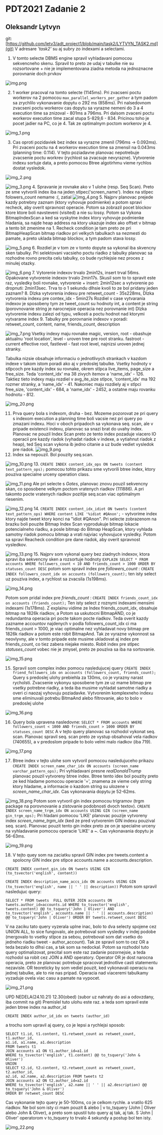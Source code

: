 # PDT2021 Zadanie 2
## Oleksandr Lytvyn

git: [https://github.com/letv3/adt_project1/blob/main/task2/LYTVYN_TASK2.md](git)
V adresare _'task2'_ su aj subry zo indexami a selectami.

1. V tomto selecte DBMS engine spravil vyhladavani pomocou sekvencneho skenu. Spravil to preto 
ze udaj v tabulke nie su rozsortovane + nie je implementovana ziadna metoda na jednoznacne porovnanie
doch prvkov

![img.png](img.png)

2. 1 worker pracoval na tomto selecte (1145ms). Pri zvacseni poctu workerov na 2 pomocou 
`max_parallel_workers_per_gather` a tym padom sa zrychlilo vykonavanie dopytu o 292 ms (858ms). Pri nalsedovnom zvacseni
poctu workerov cas dopytu sa vyrazne nemeni do 3 a 4 execution time sa znizoval - 801ms a 796ms. Pri dalsom zvaceni poctu 
workerov execution time zacal stupa 5-829,6 - 834. Pricinou toho je pocet jadier na PC, co je 4. Tak ze optimalnym poctom
workerov je 4.

![img_1.png](img_1.png)

3. Cas oproti pozidaviek bez index sa vyrazne zmenil (796ms -> 0.092ms). Pri zvaceni poctu na 4 workerov execution time sa 
zmensil na 0.043ms (planning time: 0.114). V tejto poziadavne planovac nepotrebuje zvacsenie poctu workrev (rychlost sa 
zvacsuje nevyrazne). Vytvorenie indexu sortuje data, a preto pomocou Btree algotirhmu vieme rychlos dostat vysledok.

![img_2.png](img_2.png)

![img_3.png](img_3.png)
4. Spravanie je rovnake ako v 1 ulohe (resp. Seq Scan). Preto ze sme vytvorili index iba na jeden stlpec('screen_name').
Index na stlpec folowers_count nemame :(, zatial
![img_4.png](img_4.png)
5. Najprv planovac prejede kazdy potrebny zaznam (ktory vyhovuje podmienke) a potom spravi recheck, 
aby overit spravnost operacie. Potom sa zobrazil pocet blockov ktore ktore boli navsteveni (visited) a nie su lossy.
Potom sa Vykona BitmapIndexScan a ked sa vyskytne index ktory vyhovuje podmienke hladania, sa najde heap address na 
ktory ukazuje index ako offset v bitmap a tento bit zmenime na 1. Recheck condition je tam preto ze pri BitmapHeapScan
bitmap riadkov pri velkych tabulkach sa nezmesti do pamate, a preto uklada bitmap blockov, a tym padom stava lossy.

![img_5.png](img_5.png)
6. Rozdiel je v tom ze v tomto dopyte sa vykonal iba skvencny sken tabulky. Pri selektovani vacsieho poctu riadko z 
tabulky planovac sa rozhodne rovno precita celu tabulky, co bude rychlejsie nez proces z minulej otazky.

![img_6.png](img_6.png)
7. Vytorenie indexov trvalo 2min12s, insert trval 56ms. Opakovane vytvorenie indexov trvalo 2min17s. Skusil som to
to spravit este raz, vysledky boli rovnake, vytvorenie + insert: 2min12sec a vytvorenie po dropnuti: 2min13sec. Trva 
to o 1 sekundu dlhsie kvoli to ze bol pridany jeden zaznam? 
8. Dlzka vytvorenia indexu pre retweet_count - 35s228ms, Dlzka vytvorenia indexu pre contex_idx - 5min27s
Rozdiel v case vytvarania indexov je sposobeny tym ze tweet_count su hodnoty int, a content je string 
(porovnovanie string je narocnejsie operacia nez porovnanie int) Dlzka vytvorenie indexu zalezi od typu, velkosti a poctu 
hodnot nad ktorymi vytvarame index
9. Tabulky pre porovnanie indexov v poradi: retweet_count, content, name, friends_count, description

![img_7.png](img_7.png)
Vsetky indexy maju rovnake magic, version, root - obashuje aktualnu 'root location', level -  uroven tree pre root stranku.
fastroot - current effective root, fastlevel - fast root level, najnizsi uroven jednej stranky.

Tabulka nizsie obsahuje informaciu o jednotlivych strankach v kazdom indexe v takom istom poradi ako aj v predoslej tabulke.
Vsetky hodnoty v stlpcoch pre kazdy index su rovnake, okrem stlpca live_items, page_size a free_size.
Teda 'content_idx' ma 38 zivych itemov a 'name_idx' - 126. Taktiez tieto indexy maju rozdiel v avg_ite_size stlpce,
'content_idx' ma 192 rozmer stranky, a 'name_idx' - 41. Nakoniec maju rozdiely aj v stlpci free_size,  'content_idx' - 684,
a 'name_idx' - 2452, a ostatne maju rovanku hodnotu - 812.


![img_20.png](img_20.png)

11. Prva query bola s indexom, druha - bez. Mozeme pozorovat ze pri query s indexom execution a planning time boli vacsie
nez pri query po zmazani indexu. Hoci v oboch pripadoch sa vykonava seq. scan, ale v pripade existencii indexu, planovac sa
snazi brat do uvahy index. Planovac ne pouzil Index Scan preto ze tento index pozaduje viacero IO operacii pre kazdy riadok
(vyhadat riadok v indexe, a vytiahnut riadok z heap), ted Seq scan vykona ib jedno citanie a uz bude vediet vysledok pre 
riadok.
![img_9.png](img_9.png)
12. Index sa nepouzil. Bol pouzity seq.scan. 

![img_10.png](img_10.png)
13. `CREATE INDEX content_idx_ops ON tweets (content text_pattern_ops);` pomocou tohto prikazu sme vytvorili 
btree index, ktory pouziva specialne urceny operation class.

![img_11.png](img_11.png) 
Ale pri selecte s _Gates_, planovac  znovu pouzil sekvencny skan, co sposobene velkym poctom vratenych riadkov (111886).
A pri takomto pocte vratenych riadkov pozitije seq.scan viac optimalnym riesenim.

![img_12.png](img_12.png)
14. `CREATE INDEX content_idx_idiot ON tweets (content text_pattern_ops) WHERE content LIKE '%idiot #QAnon';` - vytvorime
index ktory najde tweet ktory konci na "idiot #QAnon". Pri selecte zobrazenom na brazku boli pouzite Bitmap Index 
Scan vyprodukuje bitmap lokacie potencialneho riadku, a posle bitmap do Bitmap HeapScan, ktory vyhlada samotny riadok pomocu
bitmap a vrati najviac vyhovujuce vysledky. Potom sa spravi Reacheck condition pre
dane riadok, aby overit spravnost vysledkov.

![img_13.png](img_13.png)
15. Najprv som vykonal query bez ziadnych indexov, ktora spravi iba sekvencny sken a rozsortuje hodnoty
`EXPLAIN SELECT * FROM accounts WHERE followers_count < 10 AND friends_count > 1000 ORDER BY statuses_count DESC`
potom som spravil index pre _followers_count_ : `CREATE INDEX followers_count_idx on accounts (followers_count);` 
ten isty select uz pouziva index, a rychlost sa zvacsila (1s198ms).

![img_14.png](img_14.png)

Potom som pridal index pre _friends_count_ : `CREATE INDEX friends_count_idx on accounts (friends_count);` 
Ten isty select z roznymi indexami mensimi indexami (1s178ms). Z explainu vidime ze Index friends_count_idx, obsahuje
bitmap na 1826k riadkov, a Potom sa uskutocni BitmapAND, co je redundantna operacia pri pocte takom pocte riadkov.
Teda overit kazdy zazname accountov najdenych v podla followers_count_idx ci ma friends_count > 1000, je viac optimalne
nez vyhladavat novy bitmap pre 1826k riadkov a potom este robit BitmapAnd. Tak ze vyrazne vykonnost sa neovlyvny, ale 
v tomto pripade este musime ukladovat aj index pre friends_count, co tiez zabera niejake miesto.
Robit index pre stlpec _statuses_count_ vobec nie je zmysel, preto ze pouziva sa iba na sortovanie.

![img_15.png](img_15.png)

15. Spravil som complex index pomocu nasledujucej query `CREATE INDEX friend_followers_idx on accounts (followers_count, friends_count);`
Query s predoslej ulohy prebiehla za 130ms, co je vyrazny narast rycholsti. Zvacsenie vykonyu sposobene tym ze uz mame bitmap pre
vsetky potrebne riadky, a teda iba musime vyhladat samotne riadky a overi ci naozaj vyhovuju poziadavke. Vytvorenim komplexneho indexu
sme eliminuvali potrebu BitmaAnd alebo filtrovanie, ako to bolo v predoslej ulohe


![img_16.png](img_16.png)

16. Query bola upravena nasledovne: `SELECT * FROM accounts WHERE followers_count < 1000 AND friends_count > 1000 ORDER BY statuses_count DESC`
A v tejto query planovac sa rozhodol vykonat seq. scan. Planovac spravil seq. scan preto ze vystup obsahoval vela riadkov (740655),
a v predoslom pripade to bolo  velmi malo riadkov (iba 719).

![img_17.png](img_17.png)

17. Btree index v tejto ulohe som vytvoril pomocou nasledujuceho prikazu 
`CREATE INDEX screen_name_char_idx ON accounts (screen_name varchar_pattern_ops);`
Pri vyhladavani presne _realDonaldTrump_ planovac pouzil vytvoreny btree index. 
Btree tento idex bol pouzity preto ze ked hladame pomocou operacie '=', znamena ze vieme cely string ktory hladame,
a informacie o kazdom string su ulozene v _screen_name_char_idx_. Cas vykonavania dopytu je 52-62ms.

![img_18.png](img_18.png)
Potom  som vytvoril gin index pomocou trigramov (trgm package na porovnovanie a zistovanie podobnosti dvoch textov). 
`CREATE INDEX screen_name_trgm_idx ON accounts USING GIN (screen_name gin_trgm_ops);`
Pri hladani pomocou 'LIKE' planovac pouzije vytvoreny index _screen_name_trgm_idx_ (ked ze pred vytvorenim GIN indexu
pouzival seq. scan). Planovac pouzit tento gin index preto ze on je specialne urceny na vyhladavanie pomocou operacie 
'LIKE' a ~. Cas vykonavania dopytu je 56-63ms.

![img_19.png](img_19.png)

18. V tejto quey som na zaciatku spravil GIN index pre tweets.content a spolocny GIN index pre stlpce accounts.name a 
accounts.description.

`CREATE INDEX content_gin_idx ON tweets USING GIN (to_tsvector('english', content))`

`CREATE INDEX description_name_accs_idx ON accounts USING GIN (to_tsvector('english', name || ' ' || description))`
Potom som spravil nasledujuc query:

`SELECT * FROM tweets 
FULL OUTER JOIN accounts ON tweets.author_id=accounts.id
WHERE to_tsvector('english', tweets.content) @@ to_tsquery('John | Oliver')
AND to_tsvector('english', accounts.name || ' ' || accounts.description) @@ to_tsquery('John | Oliver')
ORDER BY tweets.retweet_count DESC`

V na zaciku tato query vyzerala uplne inac, bolo to dva selecty spojene cez UNION ALL, to sice fungovalo, ale potreboval
som vysledky v indej podobe (mergovalo to vsetky stlpce za sebou, potreboval som dat vsetko do jedneho riadku tweet - author_account).
Tak ze spravil som to cez OR a teda bezalo to dlhsi cas, a tak som sa nedockal. Potom sa rozhodol 
tuto query optimalizovat, precital som este raz zadanie pozornejsie, a teda rozhodol sa robit cez JOIN a 
AND operatory. Operator OR je dost narocna operacia, preto ze planovac potrebuje spracovat jednotlive 
casti statementu nezavisle. OR teoreticky by som vediel pouzit, ked vykonavali operaciu na jednej tabulke, ale 
to nie nas pripad. Operacia nad viaceremi tabulkamy vyzaduje ovela viac casu a pamate na vypocet.

![img_21.png](img_21.png)

UPD NEDELA(24.10.21) 12.30(obed) (subor uz nahraty do asi a odovzdany, iba commit na git)
Premislel tuto ulohu este raz. a teda som spravil este jeden btree index na author_id 

`CREATE INDEX author_id_idx on tweets (author_id)`

a trochu som upravil aj query, co je lepsi a rychlejsi sposob:

    SELECT t1.id, t1.content, t1.retweet_count as retweet_count, t1.author_id,
    a1.id, a1.name, a1.description
    FROM tweets t1
    JOIN accounts a1 ON t1.author_id=a1.id
    WHERE to_tsvector('english', t1.content) @@ to_tsquery('John & Oliver')
    UNION
    SELECT t2.id, t2.content, t2.retweet_count as retweet_count, t2.author_id,
    a2.id, a2.name, a2.description FROM tweets t2
    JOIN accounts a2 ON t2.author_id=a2.id 
    WHERE to_tsvector('english', a2.name || ' ' || a2.description) @@ to_tsquery('John & Oliver')
    ORDER BY retweet_count DESC

Cas vykonanie tejto query je 50-100ms, co je celkom rychle. a vratilo 625 riadkov. Ne bol som isty 
ci mam pouzit & alebo | v to_tsquery (John | Oliver alebo John & Oliver), a preto som spustil tuto query aj tak, aj tak. 
S 'John | Oliver' operatorom v to_tsquery to trvalo 4 sekundy a postup bol ten isty.

![img_22.png](img_22.png)


